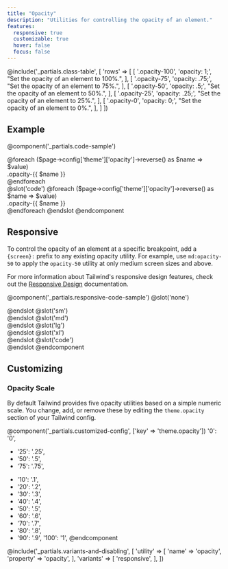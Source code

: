 ```yaml
---
title: "Opacity"
description: "Utilities for controlling the opacity of an element."
features:
  responsive: true
  customizable: true
  hover: false
  focus: false
---
```


@include('_partials.class-table', [
  'rows' => [
    [
      '.opacity-100',
      'opacity: 1;',
      "Set the opacity of an element to 100%.",
    ],
    [
      '.opacity-75',
      'opacity: .75;',
      "Set the opacity of an element to 75%.",
    ],
    [
      '.opacity-50',
      'opacity: .5;',
      "Set the opacity of an element to 50%.",
    ],
    [
      '.opacity-25',
      'opacity: .25;',
      "Set the opacity of an element to 25%.",
    ],
    [
      '.opacity-0',
      'opacity: 0;',
      "Set the opacity of an element to 0%.",
    ],
  ]
])

## Example

@component('_partials.code-sample')
<div class="flex -mx-2">
  @foreach ($page->config['theme']['opacity']->reverse() as $name => $value)
    <div class="text-sm flex-1 text-gray-700 text-center bg-gray-400 px-4 py-2 mx-2 opacity-{{ $name }}">.opacity-{{ $name }}</div>
  @endforeach
</div>
@slot('code')
@foreach ($page->config['theme']['opacity']->reverse() as $name => $value)
<div class="opacity-{{ $name }}">.opacity-{{ $name }}</div>
@endforeach
@endslot
@endcomponent

## Responsive

To control the opacity of an element at a specific breakpoint, add a `{screen}:` prefix to any existing opacity utility. For example, use `md:opacity-50` to apply the `opacity-50` utility at only medium screen sizes and above.

For more information about Tailwind's responsive design features, check out the [Responsive Design](/docs/responsive-design) documentation.

@component('_partials.responsive-code-sample')
@slot('none')
<div class="text-center">
  <div class="px-4 py-2 bg-gray-400 opacity-100 w-24 h-24 rounded-full inline-block"></div>
</div>
@endslot
@slot('sm')
<div class="text-center">
  <div class="px-4 py-2 bg-gray-400 opacity-75 w-24 h-24 rounded-full inline-block"></div>
</div>
@endslot
@slot('md')
<div class="text-center">
  <div class="px-4 py-2 bg-gray-400 opacity-50 w-24 h-24 rounded-full inline-block"></div>
</div>
@endslot
@slot('lg')
<div class="text-center">
  <div class="px-4 py-2 bg-gray-400 opacity-25 w-24 h-24 rounded-full inline-block"></div>
</div>
@endslot
@slot('xl')
<div class="text-center">
  <div class="px-4 py-2 bg-gray-400 opacity-0 w-24 h-24 rounded-full inline-block"></div>
</div>
@endslot
@slot('code')
<div class="none:opacity-100 sm:opacity-75 md:opacity-50 lg:opacity-25 xl:opacity-0 ...">
  <!-- ... -->
</div>
@endslot
@endcomponent

## Customizing

### Opacity Scale

By default Tailwind provides five opacity utilities based on a simple numeric scale. You change, add, or remove these by editing the `theme.opacity` section of your Tailwind config.

@component('_partials.customized-config', ['key' => 'theme.opacity'])
  '0': '0',
- '25': '.25',
- '50': '.5',
- '75': '.75',
+ '10': '.1',
+ '20': '.2',
+ '30': '.3',
+ '40': '.4',
+ '50': '.5',
+ '60': '.6',
+ '70': '.7',
+ '80': '.8',
+ '90': '.9',
  '100': '1',
@endcomponent

@include('_partials.variants-and-disabling', [
    'utility' => [
        'name' => 'opacity',
        'property' => 'opacity',
    ],
    'variants' => [
        'responsive',
    ],
])
